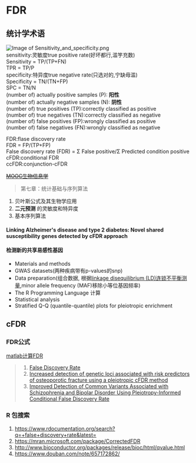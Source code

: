 # FDR
## 统计学术语
![Image of Sensitivity_and_specificity.png](https://whve.github.io/images/Sensitivity_and_specificity.png)  
sensitivity:灵敏度true positive rate(好坏都行,滥竽充数)  
Sensitivity = TP/(TP+FN)  
TPR = TP/P  
specificity:特异度true negative rate(只选对的,宁缺毋滥)  
Specificity = TN/(TN+FP)  
SPC = TN/N  
(number of) actually positive samples (P): **阳性**  
(number of) actually negative samples (N): **阴性**   
(number of) true positives (TP):correctly classified as positive  
(number of) true negatives (TN):correctly classified as negative  
(number of) false positives (FP):wrongly classified as positive  
(number of) false negatives (FN):wrongly classified as negative    


FDR:flase discovery rate  
FDR = FP/(TP+FP)  
False discovery rate (FDR) = Σ False positive/Σ Predicted condition positive  
cFDR:conditional FDR  
ccFDR:conjunction-cFDR  

~~[MOOC生物信息学](https://www.icourse163.org/learn/SDU-1001907001#/learn/content)~~
> 第七章：统计基础与序列算法
1. 贝叶斯公式及其生物学应用
1. **二元预测** 的灵敏度和特异度
1. 基本序列算法

#### Linking Alzheimer's disease and type 2 diabetes: Novel shared susceptibility genes detected by cFDR approach
#### 检测新的共享易感性基因
- Materials and methods
 - GWAS datasets(两种疾病带有p-values的snp)
 - Data preparation(组合数据, 根据[linkage disequilibrium (LD)连锁不平衡测量](https://zhengxwen.github.io/SNPRelate/release/help/snpgdsLDpruning.html),minor allele frequency (MAF)移除小等位基因频率)
 - The R Programming Language 计算
- Statistical analysis
 - Stratified Q-Q (quantile-quantile) plots for pleiotropic enrichment


## cFDR
### FDR公式

[matlab计算FDR](https://ww2.mathworks.cn/help/bioinfo/ref/mafdr.html)
> 1. [False Discovery Rate](https://www.mailman.columbia.edu/research/population-health-methods/false-discovery-rate#websites)  
> 1. [Increased detection of genetic loci associated with risk predictors of osteoporotic fracture using a pleiotropic cFDR method](https://www.sciencedirect.com/science/article/pii/S8756328217301205)  
> 1. [Improved Detection of Common Variants Associated with Schizophrenia and Bipolar Disorder Using Pleiotropy-Informed Conditional False Discovery Rate](https://www.ncbi.nlm.nih.gov/pmc/articles/PMC3636100/)

### R 包搜索
1. https://www.rdocumentation.org/search?q=+false+discovery+rate&latest=
1. https://mran.microsoft.com/package/CorrectedFDR
1. http://www.bioconductor.org/packages/release/bioc/html/qvalue.html
1. https://www.douban.com/note/657172862/
